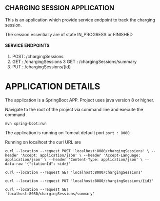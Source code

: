## **CHARGING SESSION APPLICATION**
This is an application which provide service endpoint to track the charging session.

The session essentially are of state IN_PROGRESS or FINISHED

#### **SERVICE ENDPOINTS**
1. POST: /chargingSessions
2. GET : /chargingSessions
3  GET : /chargingSessions/summary
4. PUT : /chargingSessions/{id}


# APPLICATION DETAILS

The application is a SpringBoot APP.
Project uses java version 8 or higher.

Navigate to the root of the project via command line and execute the command

`mvn spring-boot:run`

The application is running on Tomcat default port 
`port : 8080`

Running on localhost the curl URL are 

`curl --location --request POST 'localhost:8080/chargingSessions' \
--header 'Accept: application/json' \
--header 'Accept-Language: application/json' \
--header 'Content-Type: application/json' \
--data-raw '{"stationId": <id>}'`

`curl --location --request GET 'localhost:8080/chargingSessions'`

`curl --location --request PUT 'localhost:8080/chargingSessions/{id}'`

`curl --location --request GET 'localhost:8080/chargingSessions/summary'`